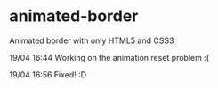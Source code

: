 # animated-border

Animated border with only HTML5 and CSS3

19/04 16:44 Working on the animation reset problem :(

19/04 16:56 Fixed! :D
